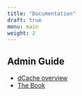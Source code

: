 ```yaml
---
title: "Documentation"
draft: true
menu: main
weight: 2
---
```


## Admin Guide

- [dCache overview](https://www.dcache.org/manuals/dcache-whitepaper-light.pdf)
- [The Book](https://www.dcache.org/manuals/book.shtml)
